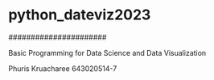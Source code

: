# python_dateviz2023 #
######################

Basic Programming for Data Science and Data Visualization

Phuris Kruacharee
643020514-7
